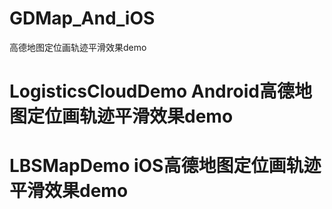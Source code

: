 # GDMap_And_iOS
高德地图定位画轨迹平滑效果demo

# LogisticsCloudDemo Android高德地图定位画轨迹平滑效果demo
# LBSMapDemo iOS高德地图定位画轨迹平滑效果demo
